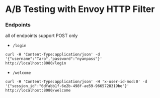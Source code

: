 # A/B Testing with Envoy HTTP Filter

### Endpoints
all of endpoints support POST only

- `/login`
```
curl -H 'Content-Type:application/json' -d '{"username":"Taro","password":"nyanpass"}' http://localhost:8080/login
```

- `/welcome`
```
curl -H 'Content-Type:application/json' -H 'x-user-id-mod:0' -d '{"session_id":"6dfabb1f-6e2b-498f-ae59-9665728319be"}' http://localhost:8080/welcome
```


